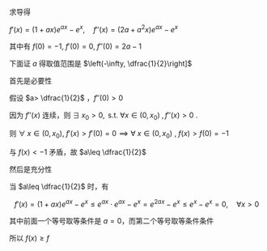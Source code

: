 求导得

$f'(x)=(1+ax)e^{ax}-e^x,\quad f''(x)=(2a+a^{2}x)e^{ax}-e^{x}$

其中有 $f(0)=-1, \; f'(0)=0,\; f''(0)=2a-1$

下面证 $a$ 得取值范围是 $\left(-\infty, \dfrac{1}{2}\right]$

首先是必要性

假设 $a> \dfrac{1}{2}$ ，$f''(0)>0$

因为 $f''(x)$ 连续，则 $\exists\; x_{0} >0,\text{ s.t. }\forall x \in \left( 0,x_{0} \right) \;,f''(x)>0$ .

则 $\forall \;x\in \left( 0,x_{0} \right),\;f'(x)>f'(0)=0 \implies \forall \;x\in \left( 0,x_{0} \right)$ , $f(x)>f(0)=-1$ 

与 $f(x)<-1$ 矛盾，故 $a\leq \dfrac{1}{2}$

然后是充分性

当 $a\leq \dfrac{1}{2}$ 时，有

$$
f'(x)=(1+ax)e^{ax}-e^x\leq e^{ax}\cdot e^{ax}-e^{x}=e^{2ax}-e^{x}\leq e^{x}-e^{x}=0, \quad \forall x>0
$$

其中前面一个等号取等条件是 $a=0$，而第二个等号取等条件条件

所以 $f(x)\geq f$